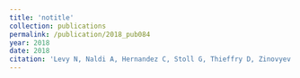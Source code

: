 ```yaml
---
title: 'notitle'
collection: publications
permalink: /publication/2018_pub084
year: 2018
date: 2018
citation: 'Levy N, Naldi A, Hernandez C, Stoll G, Thieffry D, Zinovyev A, Calzone L, Paulev&eacute; L. Prediction of Mutations to Control Pathways Enabling Tumor Cell Invasion with the CoLoMoTo Interactive Notebook (Tutorial). 2018. Front Physiol 9:787. '
---
```

